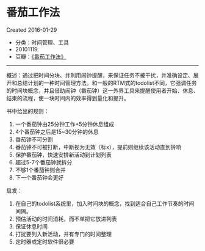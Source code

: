 # 番茄工作法
Created 2016-01-29

* 分类：时间管理、工具
* 20101119
* 豆瓣：[《番茄工作法》](http://book.douban.com/subject/4198078/)

---
 
概述：通过把时间分块、并利用闹钟提醒，来保证任务不被干扰，并准确设定、展开和总结计划的一种时间管理方法。和一般的RTM式的todolist不同，它强调任务的时间块概念，并且借助闹钟（番茄钟）这一外界工具来提醒使用者开始、休息、结束的流程，使一块时间内的效率得到量化和提升。
 
书中给出的规则：
1. 一个番茄钟由25分钟工作+5分钟休息组成
2. 4个番茄钟之后是15~30分钟的休息
3. 番茄钟不可分割
4. 番茄钟不可被打断，中断视为无效（标x），提前则继续该活动直到铃响
5. 保护番茄钟，快速安排新活动到计划列表
6. 超过5-7个番茄钟就拆分
7. 不够1个番茄钟则合并
8. 下一个番茄钟会更好
 
启发：

1. 在自己的todolist系统里，加入时间块的概念，找到适合自己工作节奏的时间间隔。
2. 预估活动的时间消耗，而不单把它放进列表
3. 保证休息时间
4. 打扰要列入新活动，并有专门的时间整理
5. 定时器或定时软件很必要